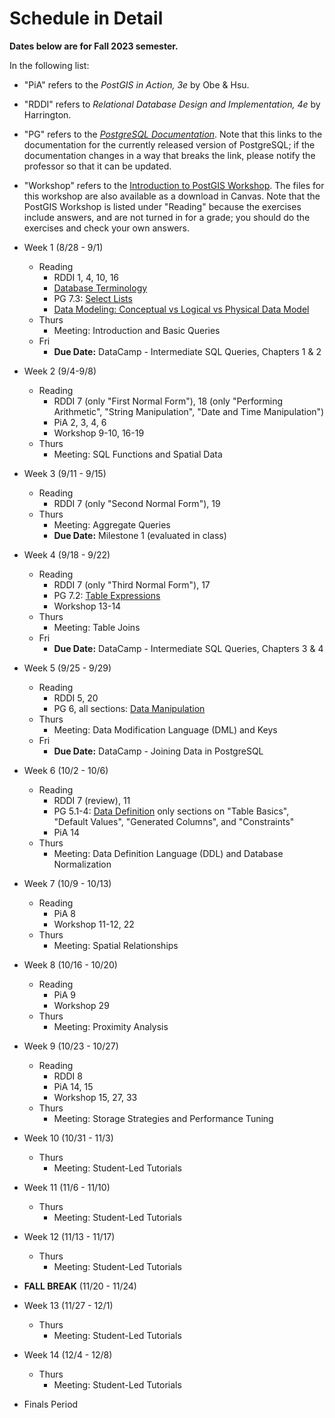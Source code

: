 # Schedule in Detail

**Dates below are for Fall 2023 semester.**

In the following list:

* "PiA" refers to the *PostGIS in Action, 3e* by Obe & Hsu.
* "RDDI" refers to *Relational Database Design and Implementation, 4e* by Harrington.
* "PG" refers to the [*PostgreSQL Documentation*](https://www.postgresql.org/docs/current). Note that this links to the documentation for the currently released version of PostgreSQL; if the documentation changes in a way that breaks the link, please notify the professor so that it can be updated.
* "Workshop" refers to the [Introduction to PostGIS Workshop](http://postgis.net/workshops/postgis-intro/). The files for this workshop are also available as a download in Canvas. Note that the PostGIS Workshop is listed under "Reading" because the exercises include answers, and are not turned in for a grade; you should do the exercises and check your own answers.

* Week 1 (8/28 - 9/1)
    * Reading
        * RDDI 1, 4, 10, 16
        * [Database Terminology](https://www.crunchydata.com/blog/postgres-databases-and-schemas)
        * PG 7.3: [Select Lists](https://www.postgresql.org/docs/current/queries-select-lists.html)
        * [Data Modeling: Conceptual vs Logical vs Physical Data Model](https://online.visual-paradigm.com/knowledge/visual-modeling/conceptual-vs-logical-vs-physical-data-model)
    * Thurs
        * Meeting: Introduction and Basic Queries
    * Fri
        * **Due Date:** DataCamp - Intermediate SQL Queries, Chapters 1 & 2
* Week 2 (9/4-9/8)
    * Reading
        * RDDI 7 (only "First Normal Form"), 18 (only "Performing Arithmetic", "String Manipulation", "Date and Time Manipulation")
        * PiA 2, 3, 4, 6
        * Workshop 9-10, 16-19
    * Thurs
        * Meeting: SQL Functions and Spatial Data
* Week 3 (9/11 - 9/15)
    * Reading
        * RDDI 7 (only "Second Normal Form"), 19
    * Thurs
        * Meeting: Aggregate Queries
        * **Due Date:** Milestone 1 (evaluated in class)
* Week 4 (9/18 - 9/22)
    * Reading
        * RDDI 7 (only "Third Normal Form"), 17
        * PG 7.2: [Table Expressions](https://www.postgresql.org/docs/current/queries-table-expressions.html)
        * Workshop 13-14
    * Thurs
        * Meeting: Table Joins
    * Fri
        * **Due Date:** DataCamp - Intermediate SQL Queries, Chapters 3 & 4
* Week 5 (9/25 - 9/29)
    * Reading
        * RDDI 5, 20
        * PG 6, all sections: [Data Manipulation](https://www.postgresql.org/docs/current/dml.html)
    * Thurs
        * Meeting: Data Modification Language (DML) and Keys
    * Fri
        * **Due Date:** DataCamp - Joining Data in PostgreSQL
* Week 6 (10/2 - 10/6)
    * Reading
        * RDDI 7 (review), 11
        * PG 5.1-4: [Data Definition](https://www.postgresql.org/docs/current/ddl.html) only sections on "Table Basics", "Default Values", "Generated Columns", and "Constraints"
        * PiA 14
    * Thurs
        * Meeting: Data Definition Language (DDL) and Database Normalization
* Week 7 (10/9 - 10/13)
    * Reading
        * PiA 8
        * Workshop 11-12, 22
    * Thurs
        * Meeting: Spatial Relationships
* Week 8 (10/16 - 10/20)
    * Reading
        * PiA 9
        * Workshop 29
    * Thurs
        * Meeting: Proximity Analysis
* Week 9 (10/23 - 10/27)
    * Reading
        * RDDI 8
        * PiA 14, 15
        * Workshop 15, 27, 33
    * Thurs
        * Meeting: Storage Strategies and Performance Tuning
* Week 10 (10/31 - 11/3)
    * Thurs
        * Meeting: Student-Led Tutorials
* Week 11 (11/6 - 11/10)
    * Thurs
        * Meeting: Student-Led Tutorials
* Week 12 (11/13 - 11/17)
    * Thurs
        * Meeting: Student-Led Tutorials
* **FALL BREAK** (11/20 - 11/24)
* Week 13 (11/27 - 12/1)
    * Thurs
        * Meeting: Student-Led Tutorials
* Week 14 (12/4 - 12/8)
    * Thurs
        * Meeting: Student-Led Tutorials
* Finals Period


